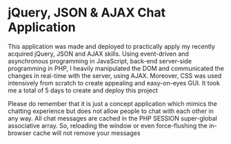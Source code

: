# jQuery, JSON & AJAX Chat Application

This application was made and deployed to practically apply my recently acquired jQuery, JSON and AJAX skills. Using event-driven and asynchronous programming in JavaScript, back-end server-side programming in PHP, I heavily manipulated the DOM and communicated the changes in real-time with the server, using AJAX. Moreover, CSS was used intensively from scratch to create appealing and easy-on-eyes GUI. It took me a total of 5 days to create and deploy this project

Please do remember that it is just a concept application which mimics the chatting experience but does not allow people to chat with each other in any way. All chat messages are cached in the PHP SESSION super-global associative array. So, reloading the window or even force-flushing the in-browser cache will not remove your messages
